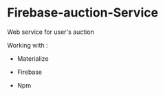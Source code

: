 # Firebase-auction-Service

Web service for user's auction

Working with : 

- Materialize

- Firebase 

- Npm
